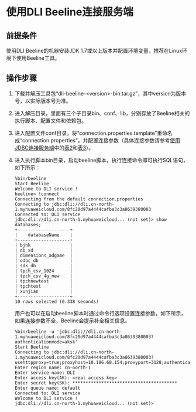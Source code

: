 # 使用DLI Beeline连接服务端<a name="dli_01_0279"></a>

## 前提条件<a name="section29764247143636"></a>

使用DLI Beeline的机器安装JDK 1.7或以上版本并配置环境变量，推荐在Linux环境下使用Beeline工具。

## 操作步骤<a name="section66557662143929"></a>

1.  下载并解压工具包“dli-beeline-<version\>-bin.tar.gz”，其中version为版本号，以实际版本号为准。
2.  进入解压目录，里面有三个子目录bin、conf、lib，分别存放了Beeline相关的执行脚本、配置文件和依赖包。
3.  进入配置文件conf目录，将“connection.properties.template”重命名成“connection.properties”，并配置连接参数（具体连接参数请参考[使用JDBC连接服务端](使用JDBC连接服务端.md)中的[表2](使用JDBC连接服务端.md#table7064698105347)和[表3](使用JDBC连接服务端.md#table31567601152339)）。
4.  进入执行脚本bin目录，启动beeline脚本，执行连接命令即可执行SQL语句，如下所示：

    ```
    %bin/beeline
    Start Beeline
    Welcome to DLI service !
    beeline> !connect
    Connecting from the default connection.properties
    Connecting to jdbc:dli://dli.cn-north-1.myhuaweicloud.com/8fc20d97a4444cafba3c3a8639380003
    Connected to: DLI service
    jdbc:dli://dli.cn-north-1.myhuaweicloud... (not set)> show databases;
    +--------------------+
    |    databaseName    |
    +--------------------+
    | bjhk               |
    | db_xd              |
    | dimensions_adgame  |
    | odbc_db            |
    | sdk_db             |
    | tpch_csv_1024      |
    | tpch_csv_4g_new    |
    | tpchnewtest        |
    | tpchtest           |
    | xunjian            |
    +--------------------+
    10 rows selected (0.338 seconds)
    ```

    用户也可以在启动beeline脚本时通过命令行选项设置连接参数，如下所示，如果连接参数不全，Beeline会提示补全相关信息。

    ```
    %bin/beeline -u 'jdbc:dli://dli.cn-north-1.myhuaweicloud.com/8fc20d97a4444cafba3c3a8639380003? authenticationmode=aksk'
    Start Beeline
    Connecting to jdbc:dli://dli.cn-north-1.myhuaweicloud.com/8fc20d97a4444cafba3c3a8639380003?usehttpproxy=true;proxyhost=10.186.60.154;proxyport=3128;authenticationmode=aksk
    Enter region name: cn-north-1
    Enter service name: DLI
    Enter access key(AK): <real access key>
    Enter secret key(SK): ****************************************
    Enter queue name: default
    Connected to: DLI service
    Welcome to DLI service !
    jdbc:dli://dli.cn-north-1.myhuaweicloud... (not set)> 
    ```


